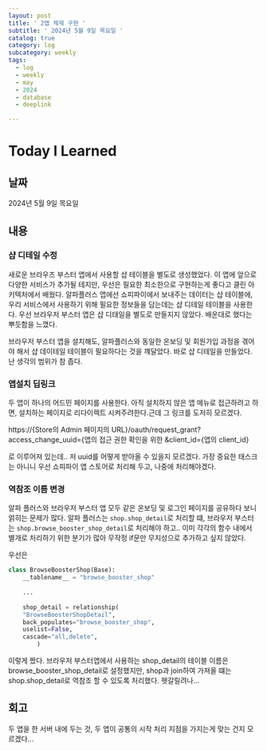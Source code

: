 ```yaml
---
layout: post
title: ' 2앱 체제 구현 '
subtitle: ' 2024년 5월 9일 목요일 '
catalog: true
category: log
subcategory: weekly
tags:
  - log
  - weekly
  - may
  - 2024
  - database
  - deeplink

---
```


# Today I Learned

## 날짜

2024년 5월 9일 목요일

## 내용

### 샵 디테일 수정

새로운 브라우즈 부스터 앱에서 사용할 샵 테이블을 별도로 생성했었다.  이 앱에 앞으로 다양한 서비스가 추가될 테지만, 우선은 필요한 최소한으로 구현하는게 좋다고 클린 아키텍처에서 배웠다. 알파플러스 앱에선 쇼피파이에서 보내주는 데이터는 샵 테이블에, 우리 서비스에서 사용하기 위해 필요한 정보들을 담는데는 샵 디테일 테이블을 사용한다. 우선 브라우저 부스터 앱은 샵 디태일을 별도로 만들지지 않았다. 배운대로 했다는 뿌듯함을 느꼈다.

 브라우저 부스터 앱을 설치해도, 알파플러스와 동일한 온보딩 및 회원가입 과정을 겪어야 해서 샵 데이테일 테이블이 필요하다는 것을 꺠달았다. 바로 샵 디테일을 만들었다. 난 생각의 범위가 참 좁다.

### 앱설치 딥링크

두 앱이 하나의 어드민 페이지를 사용한다. 아직 설치하지 않은 앱 메뉴로 접근하려고 하면, 설치하는 페이지로 리다이렉트 시켜주려한다.근데 그 링크를 도저히 모르겠다. 

https://{Store의 Admin 페이지의 URL}/oauth/request_grant?access_change_uuid={앱의 접근 권한 확인을 위한 &client_id={앱의 client_id} 

로 이루어져 있는데.. 저 uuid를 어떻게 받아올 수 있을지 모르겠다. 가장 중요한 태스크는 아니니 우선 쇼피파이 앱 스토어로 처리해 두고, 나중에 처리해야겠다.

### 역참조 이름 변경

 알파 플러스와 브라우저 부스터 앱 모두 같은 온보딩 및 로그인 페이지를 공유하다 보니 얽히는 문제가 많다. 알파 플러스는 `shop.shop_detail`로 처리할 떄, 브라우저 부스터는 `shop.browse_booster_shop_detail`로 처리해야 하고.. 이미 각각의 함수 내에서 별개로 처리하기 위한 분기가 많아 무작정 if문만 무지성으로 추가하고 싶지 않았다.

 우선은 

```python
class BrowseBoosterShop(Base):
    __tablename__ = "browse_booster_shop"
    
    ...
    
    shop_detail = relationship(
    "BrowseBoosterShopDetail",
    back_populates="browse_booster_shop",
    uselist=False,
    cascade="all,delete",
		)
```

이렇게 짰다. 브라우저 부스터앱에서 사용하는 shop_detail의 테이블 이름은 browse_booster_shop_detail로 설정했지만, shop과 join하여 가져올 떄는 shop.shop_detail로 역참조 할 수 있도록 처리했다. 헷갈릴려나…

## 회고

두 앱을 한 서버 내에 두는 것, 두 앱이 공통의 시작 처리 지점을 가지는게 맞는 건지 모르겠다…
